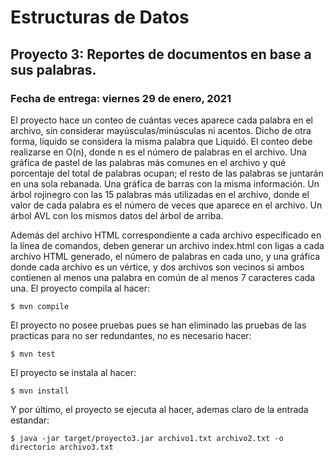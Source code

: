 Estructuras de Datos
====================

Proyecto 3: Reportes de documentos en base a sus palabras.
-------------------------

### Fecha de entrega: viernes 29 de enero, 2021

El proyecto hace un conteo de cuántas veces aparece cada palabra en el archivo, sin considerar
mayúsculas/minúsculas ni acentos. Dicho de otra forma, líquido se considera
la misma palabra que Liquidó. El conteo debe realizarse en O(n),
donde n es el número de palabras en el archivo.
Una gráfica de pastel de las palabras más comunes en el archivo y qué
porcentaje del total de palabras ocupan; el resto de las palabras se juntarán
en una sola rebanada.
Una gráfica de barras con la misma información.
Un árbol rojinegro con las 15 palabras más utilizadas en el archivo, donde el
valor de cada palabra es el número de veces que aparece en el archivo.
Un árbol AVL con los mismos datos del árbol de arriba.

Además del archivo HTML correspondiente a cada archivo especificado en la línea
de comandos, deben generar un archivo index.html con ligas a cada archivo HTML
generado, el número de palabras en cada uno, y una gráfica donde cada archivo es
un vértice, y dos archivos son vecinos si ambos contienen al menos una palabra
en común de al menos 7 caracteres cada una.
El proyecto compila al hacer:

```
$ mvn compile
```

El proyecto no posee pruebas pues se han eliminado las pruebas de las practicas para no ser redundantes, no es necesario hacer:
```
$ mvn test
```

El proyecto se instala al hacer:
```
$ mvn install
```
Y por último, el proyecto se ejecuta al hacer, ademas claro de la entrada estandar:
```
$ java -jar target/proyecto3.jar archivo1.txt archivo2.txt -o directorio archivo3.txt
```

